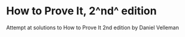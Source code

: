 # How to Prove It, 2^nd^ edition
Attempt at solutions to How to Prove It 2nd edition by Daniel Velleman
